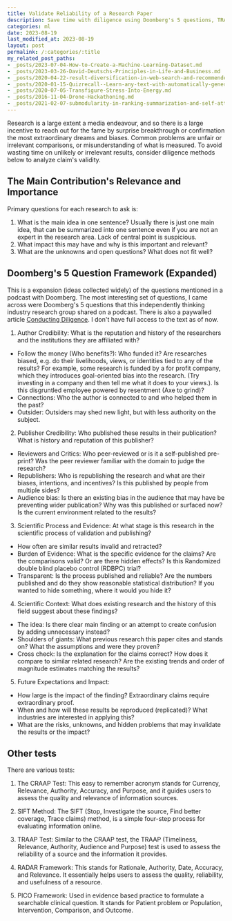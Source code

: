 ```yaml
---
title: Validate Reliability of a Research Paper
description: Save time with diligence using Doomberg's 5 questions, TRAAP Test, CRAAP Test, and RADAR.
categories: ml
date: 2023-08-19
last_modified_at: 2023-08-19
layout: post
permalink: /:categories/:title
my_related_post_paths:
- _posts/2023-07-04-How-to-Create-a-Machine-Learning-Dataset.md
- _posts/2023-03-26-David-Deutschs-Principles-in-Life-and-Business.md
- _posts/2020-04-22-result-diversification-in-web-search-and-recommenders.md
- _posts/2020-01-15-Quizrecall--Learn-any-text-with-automatically-generated-quiz.md
- _posts/2020-07-05-Transfigure-Stress-Into-Energy.md
- _posts/2016-11-04-Drone-Hackathoning.md
- _posts/2021-02-07-submodularity-in-ranking-summarization-and-self-attention.md
---
```


Research is a large extent a media endeavour,
and so there is a large incentive to reach out for the fame by surprise breakthrough or confirmation the most extraordinary dreams and biases.
Common problems are unfair or irrelevant comparisons, or misunderstanding of what is measured.
To avoid wasting time on unlikely or irrelevant results, consider diligence methods below to analyze claim's validity.

## The Main Contribution's Relevance and Importance
Primary questions for each research to ask is:
1. What is the main idea in one sentence? Usually there is just one main idea, that can be summarized into one sentence even if you are not an expert in the research area. Lack of central point is suspicious.
2. What impact this may have and why is this important and relevant?
3. What are the unknowns and open questions? What does not fit well?


## Doomberg's 5 Question Framework (Expanded)
This is a expansion (ideas collected widely) of the questions mentioned in a podcast with Doomberg.
The most interesting set of questions, I came across were Doomberg's 5 questions that this independently thinking industry research group shared on a podcast. There is also a paywalled article [Conducting Diligence](https://doomberg.substack.com/p/conducting-diligence). I don't have full access to the text as of now.

1. Author Credibility: What is the reputation and history of the researchers and the institutions they are affiliated with?
  - Follow the money (Who benefits?):  Who funded it? Are researches biased, e.g. do their livelihoods, views, or identities tied to any of the results? For example, some research is funded by a for profit company, which they introduces goal-oriented bias into the research. (Try investing in a company and then tell me what it does to your views.). Is this disgruntled employee powered by resentment (Axe to grind)?
  - Connections: Who the author is connected to and who helped them in the past?
  - Outsider: Outsiders may shed new light, but with less authority on the subject.
2. Publisher Credibility: Who published these results in their publication? What is history and reputation of this publisher?
  - Reviewers and Critics: Who peer-reviewed or is it a self-published pre-print? Was the peer reviewer familiar with the domain to judge the research?
  - Republishers: Who is republishing the research and what are their biases, intentions, and incentives? Is this published by people from multiple sides?
  - Audience bias: Is there an existing bias in the audience that may have be preventing wider publication? Why was this published or surfaced now? Is the current environment related to the results?
3. Scientific Process and Evidence: At what stage is this research in the scientific process of validation and publishing?
  - How often are similar results invalid and retracted?
  - Burden of Evidence: What is the specific evidence for the claims? Are the comparisons valid? Or are there hidden effects? Is this Randomized double blind placebo control (RDBPC) trial?
  - Transparent: Is the process published and reliable? Are the numbers published and do they show reasonable statistical distribution? If you wanted to hide something, where it would you hide it?
4. Scientific Context: What does existing research and the history of this field suggest about these findings?
  - The idea: Is there clear main finding or an attempt to create confusion by adding unnecessary instead?
  - Shoulders of giants: What previous research this paper cites and stands on? What the assumptions and were they proven?
  - Cross check: Is the explanation for the claims correct? How does it compare to similar related research? Are the existing trends and order of magnitude estimates matching the results?
5. Future Expectations and Impact:
  - How large is the impact of the finding? Extraordinary claims require extraordinary proof.
  - When and how will these results be reproduced (replicated)? What industries are interested in applying this?
  - What are the risks, unknowns, and hidden problems that may invalidate the results or the impact?


## Other tests

There are various tests:
1. The CRAAP Test: This easy to remember acronym stands for Currency, Relevance, Authority, Accuracy, and Purpose, and it guides users to assess the quality and relevance of information sources.

2. SIFT Method: The SIFT (Stop, Investigate the source, Find better coverage, Trace claims) method, is a simple four-step process for evaluating information online.

3. TRAAP Test: Similar to the CRAAP test, the TRAAP (Timeliness, Relevance, Authority, Audience and Purpose) test is used to assess the reliability of a source and the information it provides.

4. RADAR Framework: This stands for Rationale, Authority, Date, Accuracy, and Relevance. It essentially helps users to assess the quality, reliability, and usefulness of a resource.

5. PICO Framework: Used in evidence based practice to formulate a searchable clinical question. It stands for Patient problem or Population, Intervention, Comparison, and Outcome.